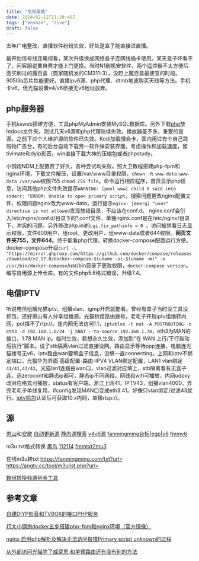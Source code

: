 ```yaml
---
title: "电视直播"
date: 2024-02-12T11:29:46Z
tags: ["enshan", "live"]
draft: false
---
```

去年广电整改，直播软件纷纷失效，好处是盒子能直接进直播。

最开始信号线连电视看，某次升级换成网络盒子连网线插卡使用。某天盒子坏看不了，问客服说要自费才能上门更换。当时N1刷机安软件，两个遥控器不太方便后面买刷过的魔百盒（商家随机发的CM311-3），没赶上魔百盒最便宜的时段。905l3a芯片性能更好。直播ipv6源、php代理、dtmb地波购买天线等方法。手机卡v6，但光猫设置v4/v6桥接无v6地址放弃。

## php服务器

手机ksweb搭建方便，工具phpMyAdmin安装MySQL数据库。另外下载[php](https://www.right.com.cn/forum/thread-8315423-1-1.html)放htdocs文件夹。测试几天v6源和php代理陆续失效。播放器差不多，重要的是源。之前下过个人维护源的软件已失效。Kodi加载慢会卡，国内用过有个自己跳购物广告台，有的后台自动下载另一软件弹安装界面。考虑操作和加载速度，留tivimate和dyip影音。win直接下载大神的压缩包或者phpstudy。

小钢炮NDM上配置费了好久，各种尝试均失败。照大卫教程搭建php-fpm和nginx环境，下载文件解压，设置/var/www目录权限，`chown -R www-data:www-data /var/www`权限755 `chmod 755 file`。命令运行相应程序，首页显示php信息，访问其他php文件失效提示`WARNING: [pool www] child 6 said into stderr: "ERROR: Unable to open primary script`。搜索问题更改nginx配置文件，权限问题nginx改为www-data，运行提示`nginx: [emerg] "user" directive is not allowed`发现放错目录，不应该在conf.d。 nginx.conf会引入/etc/nginx/conf.d/目录下的*.conf文件，单独nginx.conf是在/etc/nginx/目录下，冲突的问题。另外修改php.ini的`cgi.fix_pathinfo = 0 `。访问被禁看日志显示权限，文件600用户、组root，更改用户、组www-data或者644权限。**网页文件夹755，文件644**。终于能看php代理，转换docker-compose配置运行方便。docker-compose升级`curl -L "https://mirror.ghproxy.com/https://github.com/docker/compose/releases/download/v2.17.0/docker-compose-$(uname -s)-$(uname -m)" -o /usr/bin/docker-compose`/usr/bin目录下更改权限，`docker-compose version`。编写自用源上传仓库。有的文件php5.6格式错误，升级7.4。

## 电信IPTV

听说电信组播光猫iptv、组播vlan、igmp开启就能看。曾经有盒子当时没工具没抓包，还好恩山有人分享组播源。光猫桥接路由拨号，老毛子开启iptv组播转内网，pot播不了rtp://。连内网无法访问1.1，`iptables -t nat -A POSTROUTING -o eth3 -d 192.168.1.0/24 -j SNAT --to-source 192.168.1.78`，eth3为MAN的接口，1.78 MAN ip。临时生效，若想永久生效，添加到“在 WAN 上行/下行启动后执行”脚本。设了stb隔离vlan过滤直接没网。路由显示等待ppp连接，电脑连光猫拨号无v6，iptv路由wan要填盒子信息，没填一直connecting。上网和iptv不绑定端口，光猫华为界面 高级配置-路由-IPV4 VLAN绑定配置，LAN1 vlan绑定`41/41,43/43`。光猫lan1连路由wan口，vlan过滤对应填上，stb隔离看有无盒子连。选zeroconf和静态ip都可，静态ip不同网段。网线和wifi可播放，内网udpxy改对应格式可播放，status有客户端。浙江上网41，IPTV43，组播vlan4000。弄完老毛子单线复用，ifconfig发现MAN口变成eth3.41。好像只vlan绑定/过滤43就行。[iptv抓包](https://github.com/luckyyyyy/blog/issues/44)认证后可获取10.x内网，单播rtsp://。

## 源

[恩山](https://www.right.com.cn/forum/forum-182-1.html)和[安歌](https://angtv.cc/) [自动更新源](https://m3u.ibert.me/) [静态源搜索](http://tonkiang.us/) [v4v6源](https://www.cnblogs.com/xxy002/p/17858312.html) [fanmingming台标|egp|v6](https://live.fanmingming.com/) [fmmv6](https://live.fanmingming.com/tv/m3u/ipv6.m3u)

m3u txt格式转换 [黑鸟](https://guihet.com/convert-m3u-js.html) [112114](https://epg.112114.eu.org/cjtrans) [fmmtxt2mu3](https://live.fanmingming.com/txt2m3u/ )

在线m3u转txt https://fanmingming.com/txt?url=   https://angtv.cc/tool/m3ulist.php?url=

[数组转换频道列表工具](https://angtv.cc/tool/szzlist.php)

## 参考文章

[自建DIYP影音和TVBOX的接口PHP服务](https://www.right.com.cn/forum/thread-8315423-1-1.html)

[灯大小钢炮docker五步搭建php-fpm和nginx环境（官方镜像）](https://www.iyuu.cn/archives/129/)

[nginx 启用php解析及解决无法访问报错Primary script unknown的过程](https://www.cnblogs.com/menghome/p/11106648.html)

[从外部访问光猫除了威屁恩,和单臂路由还有没有别的方法](https://www.right.com.cn/forum/thread-464371-1-1.html)

